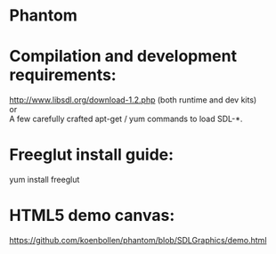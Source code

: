 Phantom
=======

Compilation and development requirements:
=======
http://www.libsdl.org/download-1.2.php (both runtime and dev kits)<br>
or<br>
A few carefully crafted apt-get / yum commands to load SDL-*.<br>

Freeglut install guide:
=======
yum install freeglut  <br>

HTML5 demo canvas:
=======
https://github.com/koenbollen/phantom/blob/SDLGraphics/demo.html
